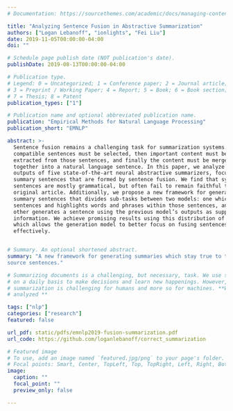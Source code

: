 ```yaml
---
# Documentation: https://sourcethemes.com/academic/docs/managing-content/

title: "Analyzing Sentence Fusion in Abstractive Summarization"
authors: ["Logan Lebanoff", "ionlights", "Fei Liu"]
date: 2019-11-05T00:00:00-04:00 
doi: ""

# Schedule page publish date (NOT publication's date).
publishDate: 2019-08-13T00:00:00-04:00

# Publication type.
# Legend: 0 = Uncategorized; 1 = Conference paper; 2 = Journal article;
# 3 = Preprint / Working Paper; 4 = Report; 5 = Book; 6 = Book section;
# 7 = Thesis; 8 = Patent
publication_types: ["1"]

# Publication name and optional abbreviated publication name.
publication: "Empirical Methods for Natural Language Processing"
publication_short: "EMNLP"

abstract: >-
  Sentence fusion remains a challenging task for summarization systems. Multiple
  compatible sentences must be selected, then important content must be
  extracted from those sentences, and finally the content must be merged 
  together into a natural language sentence. In this paper, we analyze the
  outputs of five state-of-the-art neural abstractive summarizers, focusing on
  summary sentences that are formed by sentence fusion. We find that system 
  sentences are mostly grammatical, but often fail to remain faithful to the 
  original article. Additionally, we propose a new framework for generating 
  summary sentences that divides sub-tasks between two models: one which selects
  sentences and highlights words and phrases within those sentences, and the
  other generates a sentence using the previous model’s outputs as supplementary
  information. We achieve promising results using this distribution of tasks,
  which allows the generation model to better focus on fusing sentences
  effectively.


# Summary. An optional shortened abstract.
summary: "A new framework for generating summaries which stay true to their
source sentences."

# Summarizing documents is a challenging, but necessary, task. We use summaries
# on a daily basis to make decisions and learn new happenings. However, 
# summarization is challenging for humans and more so for machines. **We
# analyzed **

tags: ["nlp"]
categories: ["research"]
featured: false

url_pdf: static/pdfs/emnlp2019-fusion-summarization.pdf
url_code: https://github.com/loganlebanoff/correct_summarization

# Featured image
# To use, add an image named `featured.jpg/png` to your page's folder. 
# Focal points: Smart, Center, TopLeft, Top, TopRight, Left, Right, BottomLeft, Bottom, BottomRight.
image:
  caption: ""
  focal_point: ""
  preview_only: false

---
```

